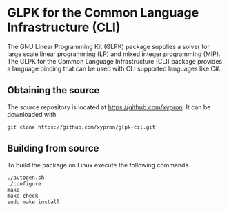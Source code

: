 GLPK for the Common Language Infrastructure (CLI)
=================================================

The GNU Linear Programming Kit (GLPK) package supplies a solver for large scale
linear programming (LP) and mixed integer programming (MIP).
The GLPK for the Common Language Infrastructure (CLI) package provides a language
binding that can be used with CLI supported languages like C#.

Obtaining the source
--------------------

The source repository is located at https://github.com/xypron.
It can be downloaded with

    git clone https://github.com/xypron/glpk-cil.git


Building from source
--------------------

To build the package on Linux execute the following commands.

    ./autogen.sh
    ./configure
    make
    make check
    sudo make install
